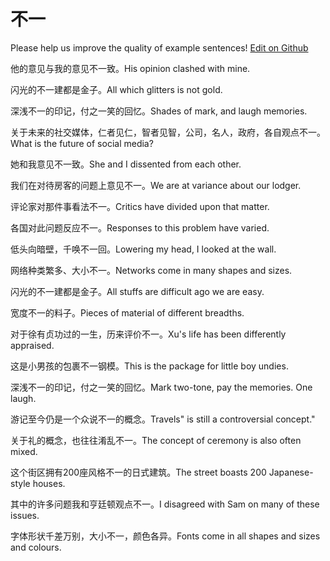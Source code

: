 # 不一

Please help us improve the quality of example sentences! [Edit on Github](https://github.com/jiyushe/jiyu-example-sentence-source/blob/main/chinese/buyi.md)

<p><span class="chinese">他的意见与我的意见不一致。</span><span class="english">His opinion clashed with mine.</span></p>

<p><span class="chinese">闪光的不一建都是金子。</span><span class="english">All which glitters is not gold.</span></p>

<p><span class="chinese">深浅不一的印记，付之一笑的回忆。</span><span class="english">Shades of mark, and laugh memories.</span></p>

<p><span class="chinese">关于未来的社交媒体，仁者见仁，智者见智，公司，名人，政府，各自观点不一。</span><span class="english">What is the future of social media?</span></p>

<p><span class="chinese">她和我意见不一致。</span><span class="english">She and I dissented from each other.</span></p>

<p><span class="chinese">我们在对待房客的问题上意见不一。</span><span class="english">We are at variance about our lodger.</span></p>

<p><span class="chinese">评论家对那件事看法不一。</span><span class="english">Critics have divided upon that matter.</span></p>

<p><span class="chinese">各国对此问题反应不一。</span><span class="english">Responses to this problem have varied.</span></p>

<p><span class="chinese">低头向暗壁，千唤不一回。</span><span class="english">Lowering my head, I looked at the wall.</span></p>

<p><span class="chinese">网络种类繁多、大小不一。</span><span class="english">Networks come in many shapes and sizes.</span></p>

<p><span class="chinese">闪光的不一建都是金子。</span><span class="english">All stuffs are difficult ago we are easy.</span></p>

<p><span class="chinese">宽度不一的料子。</span><span class="english">Pieces of material of different breadths.</span></p>

<p><span class="chinese">对于徐有贞功过的一生，历来评价不一。</span><span class="english">Xu's life has been differently appraised.</span></p>

<p><span class="chinese">这是小男孩的包裹不一钢模。</span><span class="english">This is the package for little boy undies.</span></p>

<p><span class="chinese">深浅不一的印记，付之一笑的回忆。</span><span class="english">Mark two-tone, pay the memories. One laugh.</span></p>

<p><span class="chinese">游记至今仍是一个众说不一的概念。</span><span class="english">Travels" is still a controversial concept."</span></p>

<p><span class="chinese">关于礼的概念，也往往淆乱不一。</span><span class="english">The concept of ceremony is also often mixed.</span></p>

<p><span class="chinese">这个街区拥有200座风格不一的日式建筑。</span><span class="english">The street boasts 200 Japanese-style houses.</span></p>

<p><span class="chinese">其中的许多问题我和亨廷顿观点不一。</span><span class="english">I disagreed with Sam on many of these issues.</span></p>

<p><span class="chinese">字体形状千差万别，大小不一，颜色各异。</span><span class="english">Fonts come in all shapes and sizes and colours.</span></p>

